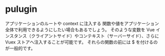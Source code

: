 # pulugin

アプリケーションのルートや context に注入する
関数や値をアプリケーション全体で利用できるようにしたい場合もあるでしょう。 そのような変数を Vue インスタンス（クライアントサイド）やコンテキスト（サーバーサイド）、さらに Vuex ストアへ注入することが可能です。 それらの関数の前には $ を付けるのが一般的です。
